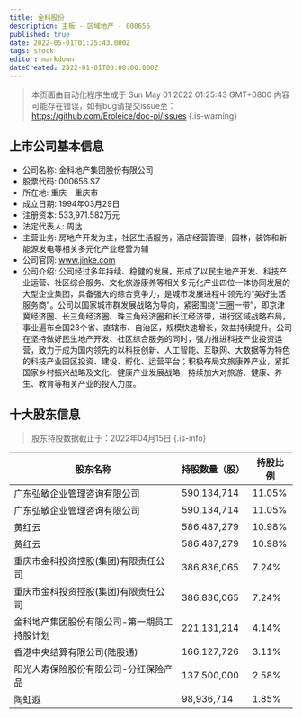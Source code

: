 ```yaml
---
title: 金科股份
description: 主板 - 区域地产 - 000656
published: true
date: 2022-05-01T01:25:43.000Z
tags: stock
editor: markdown
dateCreated: 2022-01-01T00:00:00.000Z
---
```


> 本页面由自动化程序生成于 Sun May 01 2022 01:25:43 GMT+0800
> 内容可能存在错误，如有bug请提交issue至：https://github.com/Eroleice/doc-pi/issues
{.is-warning}

## 上市公司基本信息
- 公司名称: 金科地产集团股份有限公司
- 股票代码: 000656.SZ
- 所在地: 重庆 - 重庆市
- 成立日期: 1994年03月29日
- 注册资本: 533,971.582万元
- 法定代表人: 周达
- 主营业务: 房地产开发为主，社区生活服务，酒店经营管理，园林，装饰和新能源发电等相关多元化产业经营为辅
- 公司官网: www.jinke.com
- 公司介绍: 公司经过多年持续、稳健的发展，形成了以民生地产开发、科技产业运营、社区综合服务、文化旅游康养等相关多元化产业四位一体协同发展的大型企业集团，具备强大的综合竞争力，是城市发展进程中领先的“美好生活服务商”。公司以国家城市群发展战略为导向，紧密围绕“三圈一带”，即京津冀经济圈、长三角经济圈、珠三角经济圈和长江经济带，进行区域战略布局，事业遍布全国23个省、直辖市、自治区，规模快速增长，效益持续提升。公司在坚持做好民生地产开发、社区综合服务的同时，强力推进科技产业投资运营，致力于成为国内领先的以科技创新、人工智能、互联网、大数据等为特色的科技产业园区投资、建设、孵化、运营平台；积极布局文旅康养产业，紧扣国家乡村振兴战略及文化、健康产业发展战略，持续加大对旅游、健康、养生、教育等相关产业的投入力度。


## 十大股东信息
> 股东持股数据截止于：2022年04月15日
{.is-info}

| 股东名称 | 持股数量（股） | 持股比例 |
| --- | --- | --- |
| 广东弘敏企业管理咨询有限公司 | 590,134,714 | 11.05% |
| 广东弘敏企业管理咨询有限公司 | 590,134,714 | 11.05% |
| 黄红云 | 586,487,279 | 10.98% |
| 黄红云 | 586,487,279 | 10.98% |
| 重庆市金科投资控股(集团)有限责任公司 | 386,836,065 | 7.24% |
| 重庆市金科投资控股(集团)有限责任公司 | 386,836,065 | 7.24% |
| 金科地产集团股份有限公司-第一期员工持股计划 | 221,131,214 | 4.14% |
| 香港中央结算有限公司(陆股通) | 166,127,726 | 3.11% |
| 阳光人寿保险股份有限公司-分红保险产品 | 137,500,000 | 2.58% |
| 陶虹遐 | 98,936,714 | 1.85% |




